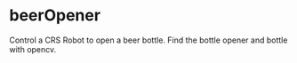 # beerOpener
Control a CRS Robot to open a beer bottle. Find the bottle opener and bottle with opencv.

